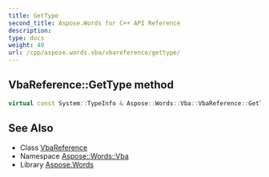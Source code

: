 ```yaml
---
title: GetType
second_title: Aspose.Words for C++ API Reference
description: 
type: docs
weight: 40
url: /cpp/aspose.words.vba/vbareference/gettype/
---
```

## VbaReference::GetType method




```cpp
virtual const System::TypeInfo & Aspose::Words::Vba::VbaReference::GetType() const override
```

## See Also

* Class [VbaReference](../)
* Namespace [Aspose::Words::Vba](../../)
* Library [Aspose.Words](../../../)
